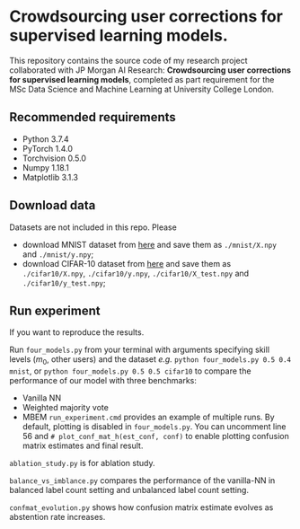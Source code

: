 # Crowdsourcing user corrections for supervised learning models.

This repository contains the source code of my research project collaborated with JP Morgan AI Research: **Crowdsourcing user corrections for supervised learning models**, completed as part requirement for the MSc Data Science and Machine Learning at University College London.

## Recommended requirements
- Python 3.7.4
- PyTorch 1.4.0
- Torchvision 0.5.0
- Numpy 1.18.1 
- Matplotlib 3.1.3 

## Download data

Datasets are not included in this repo. Please
- download MNIST dataset from [here](https://drive.google.com/drive/folders/1LiEqIyZbTOmNKRDHgt-qxTQgyGkJl0Jn?usp=sharing) and save them as `./mnist/X.npy` and `./mnist/y.npy`;
- download CIFAR-10 dataset from [here](https://drive.google.com/drive/folders/1B43VTfMrJ4GPA_3O5L3HzeO0q0umtSFf?usp=sharing) and save them as `./cifar10/X.npy`, `./cifar10/y.npy`, `./cifar10/X_test.npy` and `./cifar10/y_test.npy`;

## Run experiment

If you want to reproduce the results.

Run `four_models.py` from your terminal with arguments specifying skill levels ($m_0$, other users) and the dataset *e.g.* `python four_models.py 0.5 0.4 mnist`, or `python four_models.py 0.5 0.5 cifar10` to compare the performance of our model with three benchmarks:
- Vanilla NN
- Weighted majority vote
- MBEM
`run_experiment.cmd` provides an example of multiple runs. By default, plotting is disabled in `four_models.py`. You can uncomment line 56 and `# plot_conf_mat_h(est_conf, conf)` to enable plotting confusion matrix estimates and final result.

`ablation_study.py` is for ablation study.

`balance_vs_imblance.py` compares the performance of the vanilla-NN in balanced label count setting and unbalanced label count setting.

`confmat_evolution.py` shows how confusion matrix estimate evolves as abstention rate increases.



